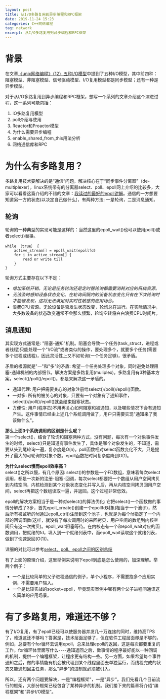 ```yaml
---
layout: post
title: 从I/O多路复用到异步编程和RPC框架
date: 2019-11-24 15:23
categories: C++网络编程
tag: network
excerpt: 从I/O多路复用到异步编程和RPC框架
---
```


# 背景
在文章[《unix网络编程》（12）五种I/O模型](https://blog.csdn.net/u013074465/article/details/44876081)中提到了五种I/O模型，其中前四种：阻塞模型、非阻塞模型、信号驱动模型、I/O复用模型都是同步模型；还有一种是异步模型。  

对于从I/O多路复用到异步编程和RPC框架，想写一个系列的文章介绍这个演进过程，这一系列可能包括：  
1. IO多路复用模型
2. poll介绍与使用
3. Reactor和Proactor模型
4. 为什么需要异步编程
5. enable_shared_from_this用法分析
6. 网络通信库和RPC  


# 为什么有多路复用？
多路复用技术要解决的是“通信”问题，解决核心在于“同步事件分离器”（de-multiplexer），linux系统带有的分离器select、poll、epoll网上介绍的比较多，大家可以看看这篇介绍的不错的文章：[我读过的最好的epoll讲解](https://zhuanlan.zhihu.com/p/36764771)。通信的一方想要知道另一方的状态(以决定自己做什么)，有两种方法: 一是轮询，二是消息通知。  

## 轮询
轮询的一种典型的实现可能是这样的：当然这里的epoll_wait()也可以使用poll()或者select()替换。
```
while （true） {
    active_stream[] = epoll_wait(epollfd)
    for i in active_stream[] {
        read or write till
    }
}
```

轮询方式主要存在以下不足：
* *增加系统开销。无论是任务轮询还是定时器轮询都需要消耗对应的系统资源。*
* *无法及时感知设备状态变化。在轮询间隔内的设备状态变化只有在下次轮询时才能被发现，这将无法满足对实时性敏感的应用场合。*
* 浪费CPU资源。无论设备是否发生状态改变，轮询总在进行。在实际情况中，大多数设备的状态改变通常不会那么频繁，轮询空转将白白浪费CPU时间片。

## 消息通知
其实现方式通常是: "阻塞-通知"机制。阻塞会导致一个任务(task_struct，进程或者线程)只能处理一个"I/O流"或者类似的操作，要处理多个，就要多个任务(需要多个进程或线程)，因此灵活性上又不如轮询(一个任务足够)，很矛盾。  

矛盾的根源就是"一"和"多"的矛盾: 希望一个任务处理多个对象，同时避免处理阻塞-通知机制的内部细节。解决方案是多路复用(muliplex)。多路复用有3种基本方案，select()/poll()/epoll()，都是来解决这一矛盾的。  
* 通知代理: 用户把需要关心的对象注册给select()/poll()/epoll()函数。
* 一对多: 所有的被关心的对象，只要有一个对象有了通知事件，select()/poll()/epoll()就会结束阻塞状态。
* 方便性: 用户(程序员)不用再关心如何阻塞和被通知，以及哪些情况下会有通知产生。这件事情已经由上述几个系统调用做了，用户只需要实现"通知来了我该做什么"。

**那么上面3个系统调用的区别是什么呢？**  
第一个select()，结合了轮询和阻塞两种方式，没有问题，每次有一个对象事件发生的时候，select()只是知道有事件发生了，具体是哪个对象发生的，不知道，需要从头到尾轮询一遍，复杂度是O(n)。poll函数相对select函数变化不大，只是提升了最大的可轮询的对象个数。epoll函数把时间复杂度降到O(1)。

**为什么select慢而epoll效率高？**  
select()之所以慢，有几个原因: select()的参数是一个FD数组，意味着每次select调用，都是一次新的注册-阻塞-回调，每次select都要把一个数组从用户空间拷贝到内核空间，内核检测到某个对象状态变化并写入后，再从内核空间拷贝回用户空间，select再把这个数组读取一遍，并返回。这个过程非常低效。  

epoll的解决方案相当于是一种对select()的算法优化: 它把select()一个函数做的事情分解成了3步，首先epoll_create()创建一个epollfd对象(相当于一个池子)，然后所有被监听的fd通过epoll_ctrl()注册到这个池子，也就是为每个fd指定了一个内部的回调函数(这样，就没有了每次调用时的来回拷贝，用户空间的数组到内核空间只有这一次拷贝)。epoll_wait阻塞等待。在内核态有一个和epoll_wait对应的函数调用，把就绪的fd，填入到一个就绪列表中，而epoll_wait读取这个就绪列表，做到了快速返回(O(1))。

详细的对比可以参考[select、poll、epoll之间的区别总结](https://www.cnblogs.com/Anker/p/3265058.html?spm=ata.13261165.0.0.4ec468f3ruw05F)

有了上面的原理介绍，这里举例来说明下epoll到底是怎么使用的，加深理解。举两个例子：  
* 一个是比较简单的父子进程通信的例子，单个小程序，不需要跑多个应用实例，不需要用户输入。  
* 一个是比较实战的socket+epoll，毕竟现实案例中哪有两个父子进程间通讯这么简单的应用场景。  


# 有了多路复用，难道还不够？
有了I/O复用，有了epoll已经可以使服务器并发几十万连接的同时，维持高TPS了，难道这还不够吗？答案是，技术层面足够了，但在软件工程层面却是不够的。例如，总要有个for循环去调用epoll，总来处理epoll的返回，这是每次都要重复的工作。for循环体里面写什么----通知返回之后，做事情的程序最好能以一种回调的机制，提供一个编程框架，让程序更有结构一些。另一方面，如果希望每个事件通知之后，做的事情能有机会被代理到某个线程里面去单独运行，而线程完成的状态又能通知回主任务，那么"异步"的进制就必须被引入。

所以，还有两个问题要解决，一是"编程框架"，一是"异步"。我们先看几个目前流行的框架，大部分框架已经包含了某种异步的机制。我们接下来的篇章将介绍“编程框架”和“异步I/O模型”。

